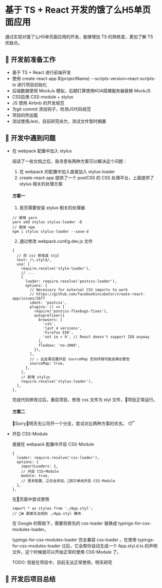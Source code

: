 # 基于 TS + React 开发的饿了么H5单页面应用

通过实现对饿了么H5单页面应用的开发，能够增加 TS 的熟练度，更加了解 TS 优缺点。

## 🤔 开发前准备工作

- 基于 TS + React 进行前端开发
- 使用 create-react-app ${projectName} --scripts-version=react-scripts-ts 进行项目初始化
- 后端数据使用 MockJs 模拟，后期打算使用KOA搭建服务器替换 MockJS
- CSS启用 CSS-module + stylus
- JS 使用 Airbnb 的开发规范
- 为git commit 添加钩子，检测JS代码规范
- 项目的热加载
- 测试使用Jest，目前研究尚欠，测试文件暂时搁置

## 🔨 开发中遇到问题

- 在 webpack 配置中加入 stylus
  
  阅读了一些文档之后，我寻思有两种方案可以解决这个问题：

  1. 在 webpack 的配置中加入直接加入 stylus-loader 
  2. create-react-app 提供了一个 postCSS 的 CSS 处理平台，上面提供了 stylus 相关的处理方案
  
  #### 方案一
  1. 首页需要安装 stylus 相关的处理器
  ```
  // 使用 yarn
  yarn add stylus stylus-loader -D
  // 使用 npm
  npm i stylus stylus-loader --save-d
  ```
  2. 通过修改 webpack.config.dev.js 文件
  ```
  {
    // 将 css 修改成 styl
    test: /\.styl$/,
    use: [
      require.resolve('style-loader'),
      // ...
      {
        loader: require.resolve('postcss-loader'),
        options: {
          // Necessary for external CSS imports to work
          // https://github.com/facebookincubator/create-react-app/issues/2677
          ident: 'postcss',
          plugins: () => [
            require('postcss-flexbugs-fixes'),
            autoprefixer({
              browsers: [
                '>1%',
                'last 4 versions',
                'Firefox ESR',
                'not ie < 9', // React doesn't support IE8 anyway
              ],
              flexbox: 'no-2009',
            }),
          ],
          // ⚠️ 此处需设置开启 sourceMap 否则终端可能会弹出警告
          sourceMap: true,
        },
      },
      // 新增 stylus
      require.resolve('stylus-loader'),
    ],
  },
  ```

  完成代码修改过后，重启项目，修改 css 文件为 styl 文件，🎉项目正常运行。

  #### 方案二

  Sorry，明天去公司开一个分支，尝试对比两种方案的优劣。 😴

- 开启 CSS-Module
  
  直接在 webpack 配置中开启 CSS-Module

  ```
  {
    loader: require.resolve('css-loader'),
    options: {
      importLoaders: 1,
      // 开启 CSS—Module
      module: true,
      // 更多配置，之后会添加，现只单纯开启 CSS-Module
    },
  },
  ```

  在页面中尝试使用

  ```
  import * as styles from './App.styl';
  // ❌ 直接无法找到 ./App.styl 模块
  ```

  在 Google 的帮助下，需要将原先的 css-loader 替换成 typings-for-css-modules-loader。

  typings-for-css-modules-loader 完全兼容 css-loader 。在使用 typings-for-css-modules-loader 过后，它会帮你自动生成一个 App.styl.d.ts 的声明文件，这个时候就可以开始正常的使用 CSS-Module 了。

  TODO: 但是在项目中，目前无法正常使用，明天研究


## 🎉 开发后项目总结
